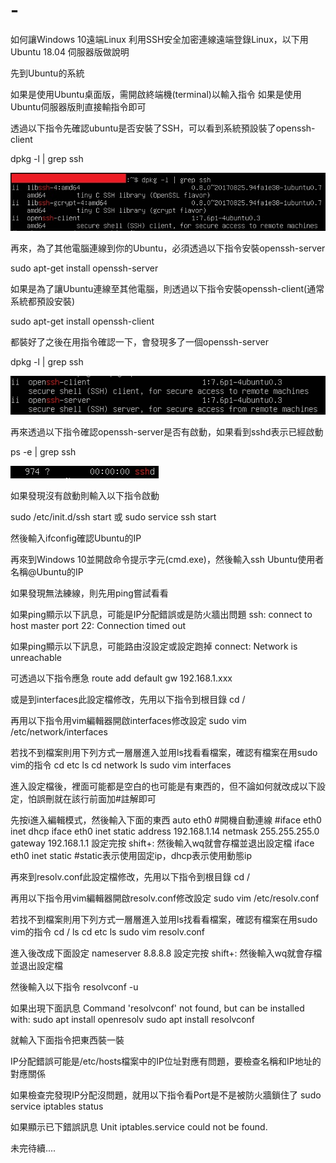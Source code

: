 # -
如何讓Windows 10遠端Linux
利用SSH安全加密連線遠端登錄Linux，以下用Ubuntu 18.04 伺服器版做說明

先到Ubuntu的系統

如果是使用Ubuntu桌面版，需開啟終端機(terminal)以輸入指令
如果是使用Ubuntu伺服器版則直接輸指令即可

透過以下指令先確認ubuntu是否安裝了SSH，可以看到系統預設裝了openssh-client

dpkg -l | grep ssh

![image](https://github.com/cloudgowatermirror/-/blob/master/01-1.jpg)


再來，為了其他電腦連線到你的Ubuntu，必須透過以下指令安裝openssh-server

sudo apt-get install openssh-server

如果是為了讓Ubuntu連線至其他電腦，則透過以下指令安裝openssh-client(通常系統都預設安裝)

sudo apt-get install openssh-client

都裝好了之後在用指令確認一下，會發現多了一個openssh-server

dpkg -l | grep ssh

![image](https://github.com/cloudgowatermirror/-/blob/master/03.jpg)


再來透過以下指令確認openssh-server是否有啟動，如果看到sshd表示已經啟動

ps -e | grep ssh

![image](https://github.com/cloudgowatermirror/-/blob/master/04.jpg)

如果發現沒有啟動則輸入以下指令啟動

sudo /etc/init.d/ssh start
或
sudo service ssh start

然後輸入ifconfig確認Ubuntu的IP

再來到Windows 10並開啟命令提示字元(cmd.exe)，然後輸入ssh Ubuntu使用者名稱@Ubuntu的IP

如果發現無法練線，則先用ping嘗試看看

如果ping顯示以下訊息，可能是IP分配錯誤或是防火牆出問題
ssh: connect to host master port 22: Connection timed out

如果ping顯示以下訊息，可能路由沒設定或設定跑掉
connect: Network is unreachable

可透過以下指令應急
route add default gw 192.168.1.xxx

或是到interfaces此設定檔修改，先用以下指令到根目錄 
cd /

再用以下指令用vim編輯器開啟interfaces修改設定
sudo vim /etc/network/interfaces

若找不到檔案則用下列方式一層層進入並用ls找看看檔案，確認有檔案在用sudo vim的指令
cd etc
ls
cd network
ls
sudo vim interfaces

進入設定檔後，裡面可能都是空白的也可能是有東西的，但不論如何就改成以下設定，怕誤刪就在該行前面加#註解即可

先按i進入編輯模式，然後輸入下面的東西
auto eth0 #開機自動連線
#iface eth0 inet dhcp
iface eth0 inet static
address 192.168.1.14
netmask 255.255.255.0
gateway 192.168.1.1
設定完按 shift+: 然後輸入wq就會存檔並退出設定檔
iface eth0 inet static #static表示使用固定ip，dhcp表示使用動態ip

再來到resolv.conf此設定檔修改，先用以下指令到根目錄 
cd /

再用以下指令用vim編輯器開啟resolv.conf修改設定
sudo vim /etc/resolv.conf

若找不到檔案則用下列方式一層層進入並用ls找看看檔案，確認有檔案在用sudo vim的指令
cd /
ls
cd etc
ls
sudo vim resolv.conf

進入後改成下面設定
nameserver 8.8.8.8
設定完按 shift+: 然後輸入wq就會存檔並退出設定檔

然後輸入以下指令
resolvconf -u

如果出現下面訊息
Command 'resolvconf' not found, but can be installed with:
sudo apt install openresolv
sudo apt install resolvconf

就輸入下面指令把東西裝一裝

IP分配錯誤可能是/etc/hosts檔案中的IP位址對應有問題，要檢查名稱和IP地址的對應關係

如果檢查完發現IP分配沒問題，就用以下指令看Port是不是被防火牆鎖住了
sudo service iptables status

如果顯示已下錯誤訊息
Unit iptables.service could not be found.


未完待續....
